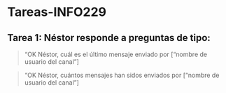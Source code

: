 # Tareas-INFO229

## Tarea 1: Néstor responde a preguntas de tipo:
> “OK Néstor, cuál es el último mensaje enviado por [“nombre de usuario del canal”]

> “OK Néstor, cuántos mensajes han sidos enviados por [“nombre de usuario del canal”]
